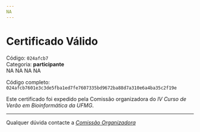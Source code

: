 ```yaml
---
NA
---
```


# Certificado Válido

Código: `024afcb7`<br>
Categoria: **participante**<br>
NA
NA
NA
NA


Código completo: `024afcb7601e3c3de5fba1ed7fe7607335bd9672ba88d7a310e6a4ba35c2f19e`


Este certificado foi expedido pela Comissão organizadora do *IV Curso de Verão em Bioinformática da UFMG*.

----

Qualquer dúvida contacte a [_Comissão Organizadora_](<mailto:cursobioinfoufmg@gmail.com$subject=[Certificados]>)

